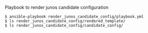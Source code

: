 Playbook to render junos candidate configuration  
```
$ ansible-playbook render_junos_candidate_config/playbook.yml 
$ ls render_junos_candidate_config/rendered_template/
$ ls render_junos_candidate_config/candidate_config/
```





